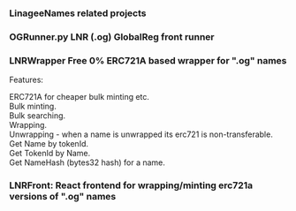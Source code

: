 ### LinageeNames related projects

### OGRunner.py LNR (.og) GlobalReg front runner

### LNRWrapper Free 0% ERC721A based wrapper for ".og" names
Features:  
  
ERC721A for cheaper bulk minting etc.  
Bulk minting.    
Bulk searching.  
Wrapping.  
Unwrapping - when a name is unwrapped its erc721 is non-transferable.  
Get Name by tokenId.  
Get TokenId by Name.  
Get NameHash (bytes32 hash) for a name.  

### LNRFront: React frontend for wrapping/minting erc721a versions of ".og" names
